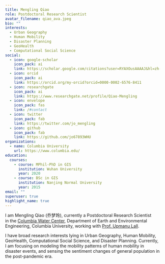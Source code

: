 ```yaml
---
title: Mengling Qiao
role: Postdoctoral Research Scientist
avatar_filename: qiao_ava.jpeg
bio: ""
interests:
  - Urban Geography
  - Human Mobility
  - Disaster Planning
  - GeoHealth
  - Computational Social Science
social:
  - icon: google-scholar
    icon_pack: ai
    link: https://scholar.google.com/citations?user=RYAXOusAAAAJ&hl=zh-CN&oi=ao
  - icon: orcid
    icon_pack: ai
    link: https://orcid.org/my-orcid?orcid=0000-0002-6576-8411
  - icon: researchgate
    icon_pack: ai
    link: https://www.researchgate.net/profile/Qiao-Mengling
  - icon: envelope
    icon_pack: fas
    link: /#contact
  - icon: twitter
    icon_pack: fab
    link: https://twitter.com/jo_mengling
  - icon: github
    icon_pack: fab
    link: https://github.com/jo67893WHU
organizations:
  - name: Columbia University
    url: https://www.columbia.edu/
education:
  courses:
    - course: MPhil-PhD in GIS
      institution: Wuhan University
      year: 2020
    - course: BSc in GIS
      institution: Nanjing Normal University
      year: 2015
email: ""
superuser: true
highlight_name: true
---
```

I am Mengling Qiao (乔梦玲), currently a Postdoctoral Research Scientist in the [Columbia Water Center](https://water.columbia.edu/), Department of Earth and Environmental Engineering, Columbia University, working with [Prof. Upmanu Lall](http://www.columbia.edu/~ula2/).

I have broad research interests lying in Urban Geography, Human Mobility, GeoHealth, Computational Social Science, and Disaster Planning. Currently, I am focusing on modeling the mobility patterns of human mobility in disaster events, and sensing the sentiment changes of general population in the post-pandemic era.